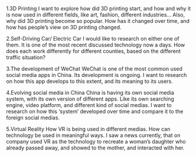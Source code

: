 1.3D Printing
	I want to explore how did 3D printing start, and how and why it is now used in different fields, like art, fashion, different industries… Also, why did 3D printing become so popular. How has it changed over time, and how has people’s view on 3D printing changed. 

2.Self-Driving Car/ Electric Car
	I would like to research on either one of them. It is one of the most recent discussed technology now a days. How does each work differently for different counties, based on the different traffic situation? 

3.The development of WeChat
	WeChat is one of the most common used social media apps in China. Its development is ongoing. I want to research on how this app develops to this extent, and its meaning to its users. 

4.Evolving social media in China
	China is having its own social media system, with its own version of different apps. Like its own searching engine, video platform, and different kind of social medias. I want to research on how this ‘system’ developed over time and compare it to the foreign social medias. 

5.Virtual Reality 
	How VR is being used in different medias. How can technology be used in meaningful ways. I saw a news currently, that on company used VR as the technology to recreate a woman’s daughter who already passed away, and showed to the mother, and interacted with her. 

